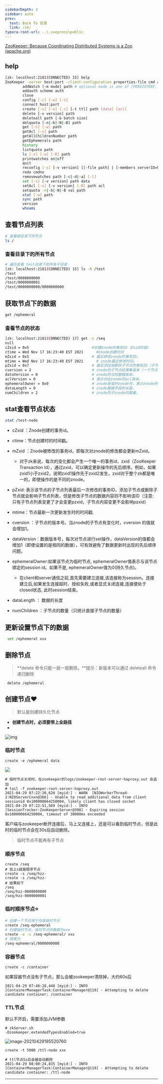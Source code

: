 ```yaml
---
sidebarDepth: 3
sidebar: auto
prev:
  text: Back To 目录
  link: /zk/
typora-root-url: ..\.vuepress\public
---
```




[ZooKeeper: Because Coordinating Distributed Systems is a Zoo (apache.org)](https://zookeeper.apache.org/doc/r3.6.0/zookeeperCLI.html)



## help

```sh
[zk: localhost:2181(CONNECTED) 15] help
ZooKeeper -server host:port -client-configuration properties-file cmd args
        addWatch [-m mode] path # optional mode is one of [PERSISTENT, PERSISTENT_RECURSIVE] - default is PERSISTENT_RECURSIVE
        addauth scheme auth
        close
        config [-c] [-w] [-s]
        connect host:port
        create [-s] [-e] [-c] [-t ttl] path [data] [acl]
        delete [-v version] path
        deleteall path [-b batch size]
        delquota [-n|-b|-N|-B] path
        get [-s] [-w] path
        getAcl [-s] path
        getAllChildrenNumber path
        getEphemerals path
        history
        listquota path
        ls [-s] [-w] [-R] path
        printwatches on|off
        quit
        reconfig [-s] [-v version] [[-file path] | [-members serverID=host:port1:port2;port3[,...]*]] | [-add serverId=host:port1:port2;port3[,...]]* [-remove serverId[,...]*]
        redo cmdno
        removewatches path [-c|-d|-a] [-l]
        set [-s] [-v version] path data
        setAcl [-s] [-v version] [-R] path acl
        setquota -n|-b|-N|-B val path
        stat [-w] path
        sync path
        version
        whoami
```



## 查看节点列表

```sh
# 查看根目录下的节点
ls /
```

### 查看目录下的所有节点

```sh
# 遍历查看 test目录下的所有子目录
[zk: localhost:2181(CONNECTED) 15] ls -R /test
/test
/test/0000000000
/test/0000000001
/test/0000000000/0000000000
```



## 获取节点下的数据

```sh
get /ephemeral
```

### 查看节点的状态

```sh
[zk: localhost:2181(CONNECTED) 17] get -s /seq
null
cZxid = 0x5								#创建znode的事务ID（Zxid的值)
ctime = Wed Nov 17 16:23:40 EST 2021	  #znode创建时间
mZxid = 0x5								# 最后修改znode的事务ID。
mtime = Wed Nov 17 16:23:40 EST 2021	  # znode最近修改时间。
pZxid = 0x7								# 最后添加或删除子节点的事务ID（子节点列表发生变化才会发生改变）。
cversion = 2							# znode的子节点结果集版本（一个节点的子节点增加、删除都会影响这个版本）。
dataVersion = 0							# znode的当前数据版本。
aclVersion = 0							# 表示对此znode的acl版本。
ephemeralOwner = 0x0					# znode是临时znode时，表示znode所有者的 session ID。 如果znode不是临时znode，则该字段设置为零。
dataLength = 0						    # znode数据字段的长度。
numChildren = 2						    # znode的子znode的数量。 
```



## stat查看节点状态

```sh
stat /test‐node
```

- cZxid ：Znode创建的事务id。
- ctime：节点创建时的时间戳。
- mZxid ：Znode被修改的事务id，即每次对znode的修改都会更新mZxid。
  - 对于zk来说，每次的变化都会产生一个唯一的事务id，zxid（ZooKeeper Transaction Id），通过zxid，可以确定更新操作的先后顺序。例如，如果zxid1小于zxid2，说明zxid1操作先于zxid2发生，zxid对于整个zk都是唯一的，即使操作的是不同的znode。

- pZxid: 表示该节点的子节点列表最后一次修改的事务ID，添加子节点或删除子节点就会影响子节点列表，但是修改子节点的数据内容则不影响该ID（注意: 只有子节点列表变更了才会变更pzxid，子节点内容变更不会影响pzxid）
- mtime：节点最新一次更新发生时的时间戳.

- cversion ：子节点的版本号。当znode的子节点有变化时，cversion 的值就会增加1。
- dataVersion：数据版本号，每次对节点进行set操作，dataVersion的值都会增加1（即使设置的是相同的数据），可有效避免了数据更新时出现的先后顺序问题。
- ephemeralOwner:如果该节点为临时节点, ephemeralOwner值表示与该节点绑定的session id。如果不是, ephemeralOwner值为0(持久节点)。
  - 在client和server通信之前,首先需要建立连接,该连接称为session。连接建立后,如果发生连接超时、授权失败,或者显式关闭连接,连接便处于closed状态, 此时session结束。

- dataLength ： 数据的长度
- numChildren ：子节点的数量（只统计直接子节点的数量）







## 更新设置节点下的数据

```sh
 set /ephemeral xxx
```



## 删除节点

> **delete 命令只能一层一层删除。**提示：新版本可以通过 deleteall 命令递归删除

```
 delete /ephemeral
```



## 创建节点❤️



> 默认是创建持久化节点

- **创建节点时，必须要带上全路径**
- 

<img src="/images/zk/25510.png" alt="img"/>

### 临时节点

```shell
create -e /ephemeral data
```

![](/images/zk/image-20210429185829067.png)

```shell
# 临时节点关闭时，在zookeeper的logs/zookeeper-root-server-haproxy.out 会追加
# tail -f zookeeper-root-server-haproxy.out
2021-04-29 07:22:20,620 [myid:] - WARN  [NIOWorkerThread-2:NIOServerCnxn@366] - Unable to read additional data from client sessionid 0x100000664250004, likely client has closed socket
2021-04-29 07:22:51,569 [myid:] - INFO  [SessionTracker:ZooKeeperServer@398] - Expiring session 0x100000664250004, timeout of 30000ms exceeded
```

客户端与zookeeper断开连接后，马上又连接上，还是可以看到临时节点，但是此时的临时节点会在30s后自动删除。

> 临时节点不能再有子节点



###  顺序节点

```shell
create /seq
# 加上s就是顺序节点
create -s /seq/hzz-
create -s /seq/hzz-
# 结果如下
/seq
/seq/hzz-0000000000
/seq/hzz-0000000001
```



### 临时顺序节点⭐

```sh
# 创建一个节点用于存放临时节点
create /seq-ephemeral
# 创建临时节点，临时节点的数据为xxx
create -e -s /seq-ephemeral/ xxx
# 效果为
/seq-ephemeral/0000000000
```



### 容器节点

```shell
create -c /container
```

如果容器节点没有子节点，那么会被zookeeper清除掉，大约60s后

```shell
2021-04-29 07:48:28,448 [myid:] - INFO  [ContainerManagerTask:ContainerManager@119] - Attempting to delete candidate container: /container
```



### TTL节点

默认不开启，需要添加JVM参数

```shell
# zkServer.sh
-Dzookeeper.extendedTypesEnabled=true
```

![image-20210429195520760](/../../../../saas-yong/fullstack/Java架构师之路/Zookeeper/imgs/image-20210429195520760.png)

```shell
create -t 5000 /ttl-node xxx
```

```shell
# ttl节点5s后会被自动删除
2021-04-29 08:00:24,835 [myid:] - INFO  [ContainerManagerTask:ContainerManager@119] - Attempting to delete candidate container: /ttl-node
```

----------

